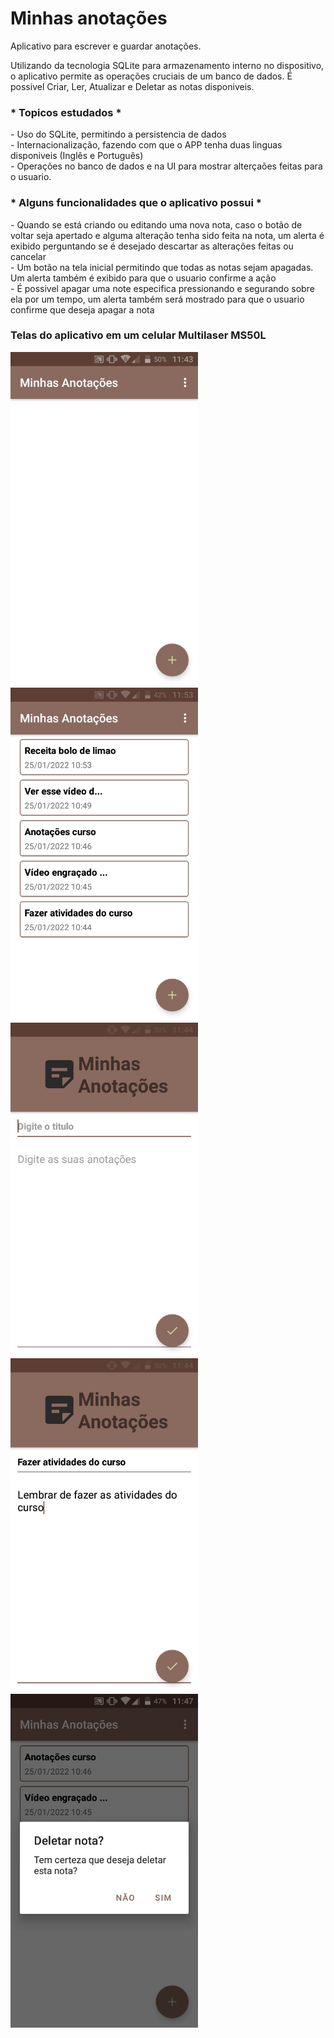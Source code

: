 # Minhas anotações

<p  align="center">

Aplicativo para escrever e guardar anotações.

</p>
Utilizando da tecnologia SQLite para armazenamento interno no dispositivo, o aplicativo permite as operações cruciais de um banco de dados. É possivel Criar, Ler, Atualizar e Deletar as notas disponiveis.

### * Topicos estudados *

<p>
 - Uso do SQLite, permitindo a persistencia de dados <br>
 - Internacionalização, fazendo com que o APP tenha duas linguas disponiveis (Inglês e Português) <br>
 - Operações no banco de dados e na UI para mostrar alterçaões feitas para o usuario. <br>
</p>

### * Alguns funcionalidades que o aplicativo possui *

<p>
 - Quando se está criando ou editando uma nova nota, caso o botão de voltar seja apertado e alguma alteração tenha sido feita na nota, um alerta é exibido perguntando se é desejado descartar as alterações feitas ou cancelar <br>
 - Um botão na tela inicial permitindo que todas as notas sejam apagadas. Um alerta também é exibido para que o usuario confirme a ação <br>
 - É possivel apagar uma note especifica pressionando e segurando sobre ela por um tempo, um alerta também será mostrado para que o usuario confirme que deseja apagar a nota <br>
</p>

<h3> Telas do aplicativo em um celular Multilaser MS50L</h3>

<p float="left">
<img  alt="Imagem mostrando a tela inicial do aplicativo sem nenhuma nota na lista"  title="Demonstração aplicativo, tela inicial"  src="./screenshots/telaPrincipal.jpg" width="300"> 

<img  alt="Imagem mostrando a tela inicial do aplicativo com uma lista de notas"  title="Demonstração aplicativo, tela inicial com lista de notas"  src="./screenshots/telaListaNotas.jpg" width="300"> 

<img  alt="Imagem mostrando a tela de anotação vazia"  title="Demonstração aplicativo, tela de anotação vazia"  src="./screenshots/telaAnotacao.jpg" width="300"> 

<img  alt="Imagem mostrando a tela de anotação preenchida"  title="Demonstração aplicativo, tela de anotação preenchida"  src="./screenshots/telaAnotacaoEscrita.jpg" width="300"> 

<img  alt="Imagem mostrando o alerta de deletar nota"  title="Demonstração aplicativo, deletar nota"  src="./screenshots/telaDeletarNota.jpg" width="300"> 




